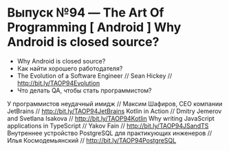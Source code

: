 # Выпуск №94 — The Art Of Programming [ Android ] Why Android is closed source? 

+ Why Android is closed source?
+ Как найти хорошего работодателя?
+ The Evolution of a Software Engineer // Sean Hickey //
http://bit.ly/TAOP94Evolution
+ Что делать QA, чтобы стать программистом?

У программистов неудачный имидж // Максим Шафиров, СЕО компании JetBrains // http://bit.ly/TAOP94JetBrains
Kotlin in Action // Dmitry Jemerov and Svetlana Isakova // http://bit.ly/TAOP94Kotlin
Why writing JavaScript applications in TypeScript // Yakov Fain // http://bit.ly/TAOP94JSandTS
Внутреннее устройство PostgreSQL для практикующих инженеров // Илья Космодемьянский // http://bit.ly/TAOP94PostgreSQL